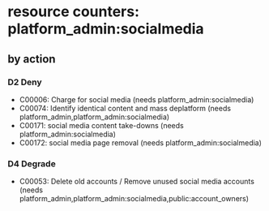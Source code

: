 # resource counters: platform_admin:socialmedia

## by action


### D2 Deny
* C00006: Charge for social media (needs platform_admin:socialmedia)
* C00074: Identify identical content and mass deplatform (needs platform_admin,platform_admin:socialmedia)
* C00171: social media content take-downs (needs platform_admin:socialmedia)
* C00172: social media page removal (needs platform_admin:socialmedia)

### D4 Degrade
* C00053: Delete old accounts / Remove unused social media accounts (needs platform_admin,platform_admin:socialmedia,public:account_owners)
